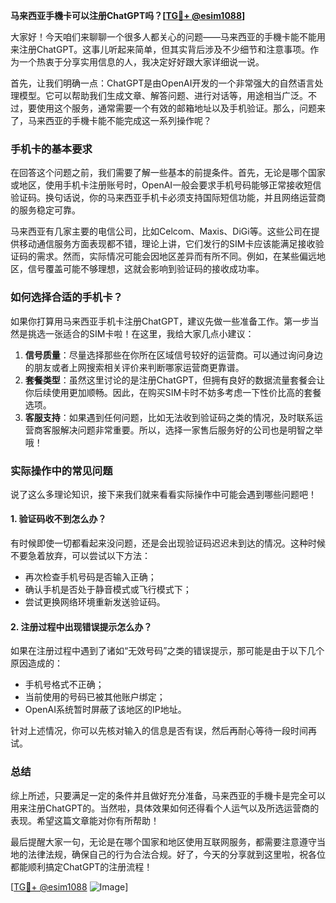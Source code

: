 **马来西亚手機卡可以注册ChatGPT吗？[[TG💪+ @esim1088](https://t.me/s/esim1088)]**

大家好！今天咱们来聊聊一个很多人都关心的问题——马来西亚的手機卡能不能用来注册ChatGPT。这事儿听起来简单，但其实背后涉及不少细节和注意事项。作为一个热衷于分享实用信息的人，我决定好好跟大家详细说一说。

首先，让我们明确一点：ChatGPT是由OpenAI开发的一个非常强大的自然语言处理模型。它可以帮助我们生成文章、解答问题、进行对话等，用途相当广泛。不过，要使用这个服务，通常需要一个有效的邮箱地址以及手机验证。那么，问题来了，马来西亚的手機卡能不能完成这一系列操作呢？

### 手机卡的基本要求

在回答这个问题之前，我们需要了解一些基本的前提条件。首先，无论是哪个国家或地区，使用手机卡注册账号时，OpenAI一般会要求手机号码能够正常接收短信验证码。换句话说，你的马来西亚手机卡必须支持国际短信功能，并且网络运营商的服务稳定可靠。

马来西亚有几家主要的电信公司，比如Celcom、Maxis、DiGi等。这些公司在提供移动通信服务方面表现都不错，理论上讲，它们发行的SIM卡应该能满足接收验证码的需求。然而，实际情况可能会因地区差异而有所不同。例如，在某些偏远地区，信号覆盖可能不够理想，这就会影响到验证码的接收成功率。

### 如何选择合适的手机卡？

如果你打算用马来西亚手机卡注册ChatGPT，建议先做一些准备工作。第一步当然是挑选一张适合的SIM卡啦！在这里，我给大家几点小建议：

1. **信号质量**：尽量选择那些在你所在区域信号较好的运营商。可以通过询问身边的朋友或者上网搜索相关评价来判断哪家运营商更靠谱。
2. **套餐类型**：虽然这里讨论的是注册ChatGPT，但拥有良好的数据流量套餐会让你后续使用更加顺畅。因此，在购买SIM卡时不妨多考虑一下性价比高的套餐选项。
3. **客服支持**：如果遇到任何问题，比如无法收到验证码之类的情况，及时联系运营商客服解决问题非常重要。所以，选择一家售后服务好的公司也是明智之举哦！

### 实际操作中的常见问题

说了这么多理论知识，接下来我们就来看看实际操作中可能会遇到哪些问题吧！

#### 1. 验证码收不到怎么办？
有时候即使一切都看起来没问题，还是会出现验证码迟迟未到达的情况。这种时候不要急着放弃，可以尝试以下方法：
- 再次检查手机号码是否输入正确；
- 确认手机是否处于静音模式或飞行模式下；
- 尝试更换网络环境重新发送验证码。

#### 2. 注册过程中出现错误提示怎么办？
如果在注册过程中遇到了诸如“无效号码”之类的错误提示，那可能是由于以下几个原因造成的：
- 手机号格式不正确；
- 当前使用的号码已被其他账户绑定；
- OpenAI系统暂时屏蔽了该地区的IP地址。

针对上述情况，你可以先核对输入的信息是否有误，然后再耐心等待一段时间再试。

### 总结

综上所述，只要满足一定的条件并且做好充分准备，马来西亚的手機卡是完全可以用来注册ChatGPT的。当然啦，具体效果如何还得看个人运气以及所选运营商的表现。希望这篇文章能对你有所帮助！

最后提醒大家一句，无论是在哪个国家和地区使用互联网服务，都需要注意遵守当地的法律法规，确保自己的行为合法合规。好了，今天的分享就到这里啦，祝各位都能顺利搞定ChatGPT的注册流程！

[[TG💪+ @esim1088](https://t.me/s/esim1088) ![Image](https://i.postimg.cc/4NQfJmqS/Snipaste-2025-05-13-00-14-12.png)]
